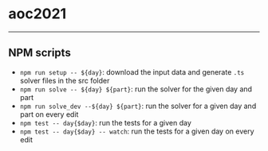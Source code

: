 # aoc2021

----

## NPM scripts
- `npm run setup -- ${day}`: download the input data and generate `.ts` solver files in the src folder
- `npm run solve -- ${day} ${part}`: run the solver for the given day and part
- `npm run solve_dev --${day} ${part}`: run the solver for a given day and part on every edit
- `npm test -- day{$day}`: run the tests for a given day
- `npm test -- day{$day} -- watch`: run the tests for a given day on every edit

